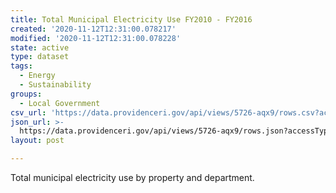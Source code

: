 ```yaml
---
title: Total Municipal Electricity Use FY2010 - FY2016
created: '2020-11-12T12:31:00.078217'
modified: '2020-11-12T12:31:00.078228'
state: active
type: dataset
tags:
  - Energy
  - Sustainability
groups:
  - Local Government
csv_url: 'https://data.providenceri.gov/api/views/5726-aqx9/rows.csv?accessType=DOWNLOAD'
json_url: >-
  https://data.providenceri.gov/api/views/5726-aqx9/rows.json?accessType=DOWNLOAD
layout: post

---
```

Total municipal electricity use by property and department.

